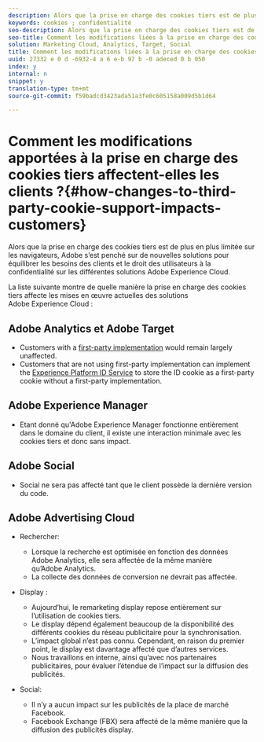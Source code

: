 ```yaml
---
description: Alors que la prise en charge des cookies tiers est de plus en plus limitée sur les navigateurs, Adobe s’est penché sur de nouvelles solutions pour équilibrer les besoins des clients et le droit des utilisateurs à la confidentialité sur les différentes solutions Adobe Experience Cloud.
keywords: cookies ; confidentialité
seo-description: Alors que la prise en charge des cookies tiers est de plus en plus limitée sur les navigateurs, Adobe s’est penché sur de nouvelles solutions pour équilibrer les besoins des clients et le droit des utilisateurs à la confidentialité sur les différentes solutions Adobe Experience Cloud.
seo-title: Comment les modifications liées à la prise en charge des cookies tiers affectent-elles les clients ?
solution: Marketing Cloud, Analytics, Target, Social
title: Comment les modifications liées à la prise en charge des cookies tiers affectent-elles les clients ?
uuid: 27332 e 0 d -6932-4 a 6 e-b 97 b -0 adeced 0 b 050
index: y
internal: n
snippet: y
translation-type: tm+mt
source-git-commit: f59badcd3423ada51a3fe0c605158a009d5b1d64

---
```



# Comment les modifications apportées à la prise en charge des cookies tiers affectent-elles les clients ?{#how-changes-to-third-party-cookie-support-impacts-customers}

Alors que la prise en charge des cookies tiers est de plus en plus limitée sur les navigateurs, Adobe s’est penché sur de nouvelles solutions pour équilibrer les besoins des clients et le droit des utilisateurs à la confidentialité sur les différentes solutions Adobe Experience Cloud.

La liste suivante montre de quelle manière la prise en charge des cookies tiers affecte les mises en œuvre actuelles des solutions Adobe Experience Cloud :

## Adobe Analytics et Adobe Target

* Customers with a [first-party implementation](/help/interface/cookies/cookies-first-party.md) would remain largely unaffected.
* Customers that are not using first-party implementation can implement the [Experience Platform ID Service](https://docs.adobe.com/content/help/en/id-service/using/implementation-guides/implementation-guides.html) to store the ID cookie as a first-party cookie without a first-party implementation.

## Adobe Experience Manager

* Etant donné qu'Adobe Experience Manager fonctionne entièrement dans le domaine du client, il existe une interaction minimale avec les cookies tiers et donc sans impact.

## Adobe Social

* Social ne sera pas affecté tant que le client possède la dernière version du code.

## Adobe Advertising Cloud

* Rechercher:

   * Lorsque la recherche est optimisée en fonction des données Adobe Analytics, elle sera affectée de la même manière qu’Adobe Analytics.
   * La collecte des données de conversion ne devrait pas affectée.

* Display :

   * Aujourd’hui, le remarketing display repose entièrement sur l’utilisation de cookies tiers.
   * Le display dépend également beaucoup de la disponibilité des différents cookies du réseau publicitaire pour la synchronisation.
   * L’impact global n’est pas connu. Cependant, en raison du premier point, le display est davantage affecté que d’autres services.
   * Nous travaillons en interne, ainsi qu’avec nos partenaires publicitaires, pour évaluer l’étendue de l’impact sur la diffusion des publicités.

* Social:

   * Il n’y a aucun impact sur les publicités de la place de marché Facebook.
   * Facebook Exchange (FBX) sera affecté de la même manière que la diffusion des publicités display.

